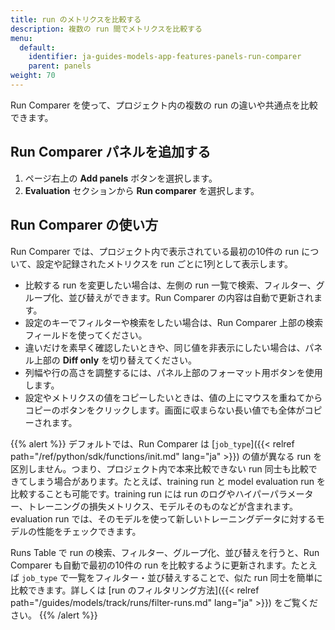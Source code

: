 ```yaml
---
title: run のメトリクスを比較する
description: 複数の run 間でメトリクスを比較する
menu:
  default:
    identifier: ja-guides-models-app-features-panels-run-comparer
    parent: panels
weight: 70
---
```


Run Comparer を使って、プロジェクト内の複数の run の違いや共通点を比較できます。

## Run Comparer パネルを追加する

1. ページ右上の **Add panels** ボタンを選択します。
1. **Evaluation** セクションから **Run comparer** を選択します。

## Run Comparer の使い方
Run Comparer では、プロジェクト内で表示されている最初の10件の run について、設定や記録されたメトリクスを run ごとに1列として表示します。

- 比較する run を変更したい場合は、左側の run 一覧で検索、フィルター、グループ化、並び替えができます。Run Comparer の内容は自動で更新されます。
- 設定のキーでフィルターや検索をしたい場合は、Run Comparer 上部の検索フィールドを使ってください。
- 違いだけを素早く確認したいときや、同じ値を非表示にしたい場合は、パネル上部の **Diff only** を切り替えてください。
- 列幅や行の高さを調整するには、パネル上部のフォーマット用ボタンを使用します。
- 設定やメトリクスの値をコピーしたいときは、値の上にマウスを重ねてからコピーのボタンをクリックします。画面に収まらない長い値でも全体がコピーされます。

{{% alert %}}
デフォルトでは、Run Comparer は [`job_type`]({{< relref path="/ref/python/sdk/functions/init.md" lang="ja" >}}) の値が異なる run を区別しません。つまり、プロジェクト内で本来比較できない run 同士も比較できてしまう場合があります。たとえば、training run と model evaluation run を比較することも可能です。training run には run のログやハイパーパラメーター、トレーニングの損失メトリクス、モデルそのものなどが含まれます。evaluation run では、そのモデルを使って新しいトレーニングデータに対するモデルの性能をチェックできます。

Runs Table で run の検索、フィルター、グループ化、並び替えを行うと、Run Comparer も自動で最初の10件の run を比較するように更新されます。たとえば `job_type` で一覧をフィルター・並び替えすることで、似た run 同士を簡単に比較できます。詳しくは [run のフィルタリング方法]({{< relref path="/guides/models/track/runs/filter-runs.md" lang="ja" >}}) をご覧ください。
{{% /alert %}}